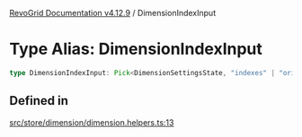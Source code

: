 [RevoGrid Documentation v4.12.9](README.md) / DimensionIndexInput

# Type Alias: DimensionIndexInput

```ts
type DimensionIndexInput: Pick<DimensionSettingsState, "indexes" | "originItemSize" | "indexToItem">;
```

## Defined in

[src/store/dimension/dimension.helpers.ts:13](https://github.com/revolist/revogrid/blob/5b626b1ece93ea60f82047d059b8a2635455feb4/src/store/dimension/dimension.helpers.ts#L13)
